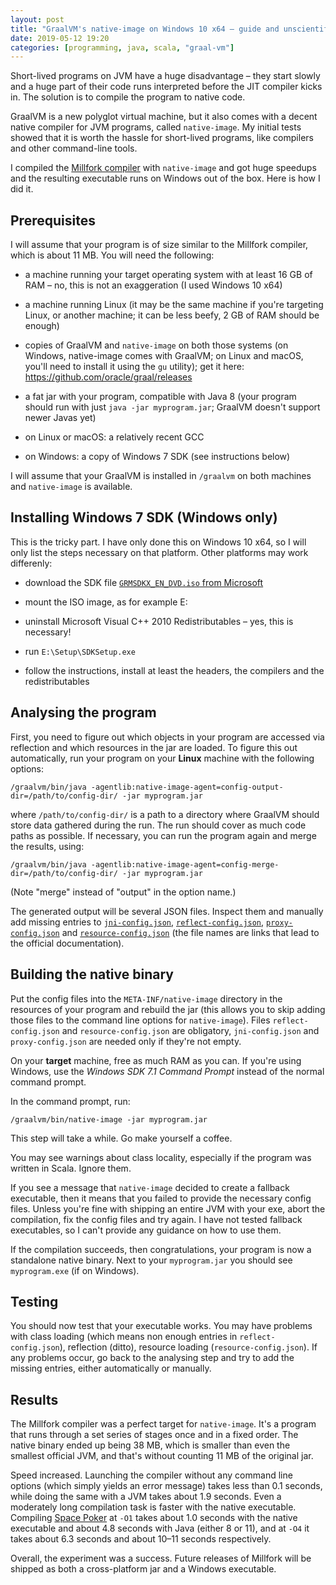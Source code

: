 ```yaml
---
layout: post
title: "GraalVM's native-image on Windows 10 x64 – guide and unscientific benchmarks"
date: 2019-05-12 19:20
categories: [programming, java, scala, "graal-vm"]
---
```


Short-lived programs on JVM have a huge disadvantage – they start slowly and a huge part of their code runs interpreted before the JIT compiler kicks in. The solution is to compile the program to native code.

GraalVM is a new polyglot virtual machine, but it also comes with a decent native compiler for JVM programs, called `native-image`. My initial tests showed that it is worth the hassle for short-lived programs, like compilers and other command-line tools.

I compiled the [Millfork compiler](https://github.com/KarolS/millfork) with `native-image` and got huge speedups and the resulting executable runs on Windows out of the box. Here is how I did it.

<!-- more -->

## Prerequisites

I will assume that your program is of size similar to the Millfork compiler, which is about 11 MB. You will need the following:

* a machine running your target operating system with at least 16 GB of RAM – no, this is not an exaggeration (I used Windows 10 x64)

* a machine running Linux (it may be the same machine if you're targeting Linux, or another machine; it can be less beefy, 2 GB of RAM should be enough)

* copies of GraalVM and `native-image` on both those systems (on Windows, native-image comes with GraalVM; on Linux and macOS, you'll need to install it using the `gu` utility); get it here: https://github.com/oracle/graal/releases

* a fat jar with your program, compatible with Java 8 (your program should run with just `java -jar myprogram.jar`; GraalVM doesn't support newer Javas yet)

* on Linux or macOS: a relatively recent GCC

* on Windows: a copy of Windows 7 SDK (see instructions below)

I will assume that your GraalVM is installed in `/graalvm` on both machines and `native-image` is available.

## Installing Windows 7 SDK (Windows only)

This is the tricky part. I have only done this on Windows 10 x64, so I will only list the steps necessary on that platform. Other platforms may work differenly:

* download the SDK file [`GRMSDKX_EN_DVD.iso` from Microsoft](https://www.microsoft.com/en-us/download/details.aspx?id=8442)

* mount the ISO image, as for example E:

* uninstall Microsoft Visual C++ 2010 Redistributables – yes, this is necessary!

* run `E:\Setup\SDKSetup.exe`

* follow the instructions, install at least the headers, the compilers and the redistributables

## Analysing the program

First, you need to figure out which objects in your program are accessed via reflection and which resources in the jar are loaded. To figure this out automatically, run your program on your **Linux** machine with the following options:

```
/graalvm/bin/java -agentlib:native-image-agent=config-output-dir=/path/to/config-dir/ -jar myprogram.jar
```

where `/path/to/config-dir/` is a path to a directory where GraalVM should store data gathered during the run.
The run should cover as much code paths as possible. If necessary, you can run the program again and merge the results, using:

```
/graalvm/bin/java -agentlib:native-image-agent=config-merge-dir=/path/to/config-dir/ -jar myprogram.jar
```

(Note "merge" instead of "output" in the option name.)

The generated output will be several JSON files. Inspect them and manually add missing entries to [`jni-config.json`](https://github.com/oracle/graal/blob/master/substratevm/JNI.md), [`reflect-config.json`](https://github.com/oracle/graal/blob/master/substratevm/REFLECTION.md), [`proxy-config.json`](https://github.com/oracle/graal/blob/master/substratevm/DYNAMIC_PROXY.md) and [`resource-config.json`](https://github.com/oracle/graal/blob/master/substratevm/RESOURCES.md) (the file names are links that lead to the official documentation).

## Building the native binary

Put the config files into the `META-INF/native-image` directory in the resources of your program and rebuild the jar (this allows you to skip adding those files to the command line options for `native-image`). Files `reflect-config.json` and `resource-config.json` are obligatory, `jni-config.json` and `proxy-config.json` are needed only if they're not empty.

On your **target** machine, free as much RAM as you can. If you're using Windows, use the _Windows SDK 7.1 Command Prompt_ instead of the normal command prompt.

In the command prompt, run:

```
/graalvm/bin/native-image -jar myprogram.jar
```

This step will take a while. Go make yourself a coffee.

You may see warnings about class locality, especially if the program was written in Scala. Ignore them.

If you see a message that `native-image` decided to create a fallback executable, then it means that you failed to provide the necessary config files. Unless you're fine with shipping an entire JVM with your exe, abort the compilation, fix the config files and try again. I have not tested fallback executables, so I can't provide any guidance on how to use them.

If the compilation succeeds, then congratulations, your program is now a standalone native binary. Next to your `myprogram.jar` you should see `myprogram.exe` (if on Windows).

## Testing

You should now test that your executable works. You may have problems with class loading (which means non enough entries in `reflect-config.json`), reflection (ditto), resource loading (`resource-config.json`). If any problems occur, go back to the analysing step and try to add the missing entries, either automatically or manually.

## Results

The Millfork compiler was a perfect target for `native-image`. It's a program that runs through a set series of stages once and in a fixed order. The native binary ended up being 38 MB, which is smaller than even the smallest official JVM, and that's without counting 11 MB of the original jar.

Speed increased. Launching the compiler without any command line options (which simply yields an error message) takes less than 0.1 seconds, while doing the same with a JVM takes about 1.9 seconds. Even a moderately long compilation task is faster with the native executable. Compiling [Space Poker](https://github.com/KarolS/spacepoker) at `-O1` takes about 1.0 seconds with the native executable and about 4.8 seconds with Java (either 8 or 11), and at `-O4` it takes about 6.3 seconds and about 10–11 seconds respectively.

Overall, the experiment was a success. Future releases of Millfork will be shipped as both a cross-platform jar and a Windows executable.

